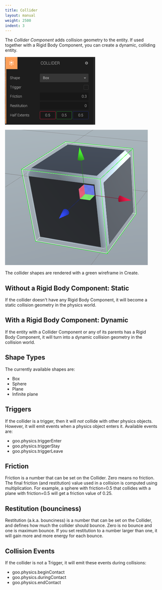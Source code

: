 ```yaml
---
title: Collider
layout: manual
weight: 2500
indent: 3
---
```

The *Collider Component* adds collision geometry to the entity. If used together with a Rigid Body Component, you can create a dynamic, colliding entity.

![](collider-component-panel.png)

![](box-collider-on-mesh.png)

The collider shapes are rendered with a green wireframe in Create.

## Without a Rigid Body Component: Static

If the collider doesn't have any Rigid Body Component, it will become a static collision geometry in the physics world.

## With a Rigid Body Component: Dynamic

If the entity with a Collider Component or any of its parents has a Rigid Body Component, it will turn into a dynamic collision geometry in the collision world.

## Shape Types

The currently available shapes are:

* Box
* Sphere
* Plane
* Infinite plane


## Triggers

If the collider is a trigger, then it will *not* collide with other physics objects. However, it will emit events when a physics object enters it. Available events are:

* goo.physics.triggerEnter
* goo.physics.triggerStay
* goo.physics.triggerLeave

## Friction

Friction is a number that can be set on the Collider. Zero means no friction. The final friction (and restitution) value used in a collision is computed using multiplication. For example, a sphere with friction=0.5 that collides with a plane with friction=0.5 will get a friction value of 0.25.

## Restitution (bounciness)

Restitution (a.k.a. bounciness) is a number that can be set on the Collider, and defines how much the collider should bounce. Zero is no bounce and one is maximum bounce. If you set restitution to a number larger than one, it will gain more and more energy for each bounce.

## Collision Events

If the collider is not a Trigger, it will emit these events during collisions:

* goo.physics.beginContact
* goo.physics.duringContact
* goo.physics.endContact